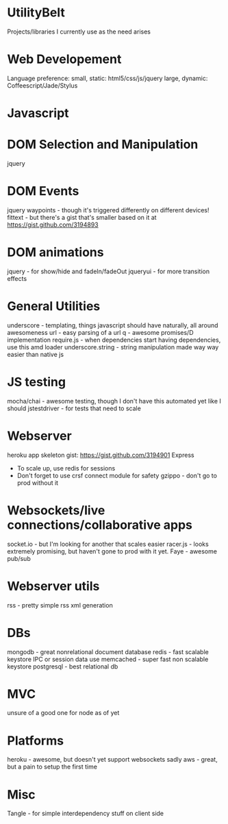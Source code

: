 UtilityBelt
===========

Projects/libraries I currently use as the need arises 

Web Developement
================
Language preference: 
small, static: html5/css/js/jquery
large, dynamic: Coffeescript/Jade/Stylus

Javascript
==========

DOM Selection and Manipulation
==============================
jquery

DOM Events
==========
jquery
waypoints - though it's triggered differently on different devices!
fittext - but there's a gist that's smaller based on it at https://gist.github.com/3194893

DOM animations
==============
jquery - for show/hide and fadeIn/fadeOut
jqueryui - for more transition effects

General Utilities
=================
underscore - templating, things javascript should have naturally, all around awesomeness
url - easy parsing of a url
q - awesome promises/D implementation
require.js - when dependencies start having dependencies, use this amd loader
underscore.string - string manipulation made way way easier than native js

JS testing
==========
mocha/chai - awesome testing, though I don't have this automated yet like I should
jstestdriver - for tests that need to scale

Webserver
=========
heroku app skeleton gist: https://gist.github.com/3194901
Express
 - To scale up, use redis for sessions
 - Don't forget to use crsf connect module for safety
gzippo - don't go to prod without it

Websockets/live connections/collaborative apps
===========================
socket.io - but I'm looking for another that scales easier
racer.js - looks extremely promising, but haven't gone to prod with it yet.
Faye - awesome pub/sub

Webserver utils
===============
rss - pretty simple rss xml generation

DBs
===
mongodb - great nonrelational document database
redis - fast scalable keystore IPC or session data use
memcached - super fast non scalable keystore
postgresql - best relational db

MVC
===
unsure of a good one for node as of yet

Platforms
=========
heroku - awesome, but doesn't yet support websockets sadly
aws - great, but a pain to setup the first time

Misc
====
Tangle - for simple interdependency stuff on client side